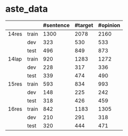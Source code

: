 # aste_data

|       |       | \#sentence | \#target | \#opinion |
| ----- | ----- | ---------- | -------- | --------- |
| 14res | train | 1300       | 2078     | 2160      |
|       | dev   | 323        | 530      | 533       |
|       | test  | 496        | 849      | 873       |
| 14lap | train | 920        | 1283     | 1272      |
|       | dev   | 228        | 317      | 336       |
|       | test  | 339        | 474      | 490       |
| 15res | train | 593        | 834      | 993       |
|       | dev   | 148        | 225      | 242       |
|       | test  | 318        | 426      | 459       |
| 16res | train | 842        | 1183     | 1305      |
|       | dev   | 210        | 291      | 318       |
|       | test  | 320        | 444      | 471       |

